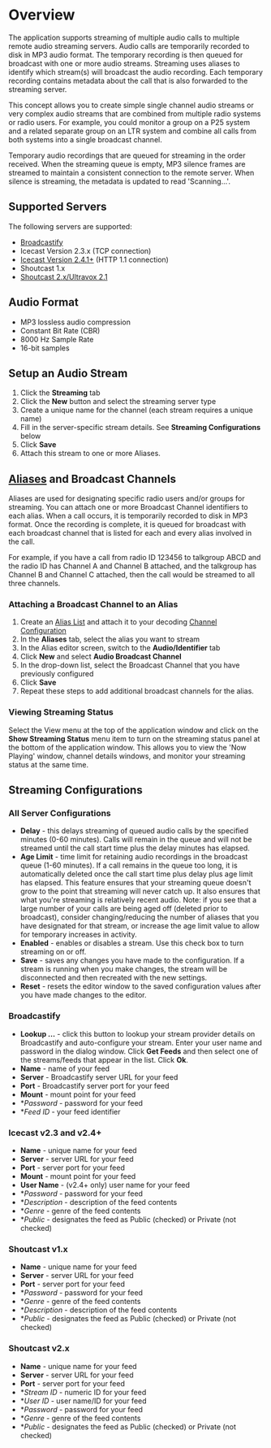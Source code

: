 # Overview

The application supports streaming of multiple audio calls to multiple remote audio streaming servers.  Audio calls are temporarily recorded to disk in MP3 audio format.  The temporary recording is then queued for broadcast with one or more audio streams.  Streaming uses aliases to identify which stream(s) will broadcast the audio recording.  Each temporary recording contains metadata about the call that is also forwarded to the streaming server.

This concept allows you to create simple single channel audio streams or very complex audio streams that are combined from multiple radio systems or radio users. For example, you could monitor a group on a P25 system and a related separate group on an LTR system and combine all calls from both systems into a single broadcast channel.

Temporary audio recordings that are queued for streaming in the order received.  When the streaming queue is empty, MP3 silence frames are streamed to maintain a consistent connection to the remote server.  When silence is streaming, the metadata is updated to read 'Scanning...'.

## Supported Servers

The following servers are supported:
* [Broadcastify](http://www.broadcastify.com/)
* Icecast Version 2.3.x (TCP connection)
* [Icecast Version 2.4.1+](http://icecast.org/) (HTTP 1.1 connection)
* Shoutcast 1.x
* [Shoutcast 2.x/Ultravox 2.1](http://wiki.shoutcast.com/wiki/SHOUTcast_Broadcaster)

## Audio Format
* MP3 lossless audio compression
* Constant Bit Rate (CBR)
* 8000 Hz Sample Rate
* 16-bit samples

## Setup an Audio Stream
1. Click the **Streaming** tab
2. Click the **New** button and select the streaming server type
3. Create a unique name for the channel (each stream requires a unique name)
4. Fill in the server-specific stream details.  See **Streaming Configurations** below
5. Click **Save**
6. Attach this stream to one or more Aliases.

## [Aliases](Alias) and Broadcast Channels

Aliases are used for designating specific radio users and/or groups for streaming.  You can attach one or more Broadcast Channel identifiers to each alias.  When a call occurs, it is temporarily recorded to disk in MP3 format.  Once the recording is complete, it is queued for broadcast with each broadcast channel that is listed for each and every alias involved in the call.  

For example, if you have a call from radio ID 123456 to talkgroup ABCD and the radio ID has Channel A and Channel B attached, and the talkgroup has Channel B and Channel C attached, then the call would be streamed to all three channels. 

### Attaching a Broadcast Channel to an Alias
1. Create an [Alias List](AliasList) and attach it to your decoding [Channel Configuration](Channel)
1. In the **Aliases** tab, select the alias you want to stream
1. In the Alias editor screen, switch to the **Audio/Identifier** tab
1. Click **New** and select **Audio Broadcast Channel**
1. In the drop-down list, select the Broadcast Channel that you have previously configured
1. Click **Save**
1. Repeat these steps to add additional broadcast channels for the alias.

### Viewing Streaming Status

Select the View menu at the top of the application window and click on the **Show Streaming Status** menu item to turn on the streaming status panel at the bottom of the application window.  This allows you to view the 'Now Playing' window, channel details windows, and monitor your streaming status at the same time.

## Streaming Configurations

### All Server Configurations
* **Delay** - this delays streaming of queued audio calls by the specified minutes (0-60 minutes).  Calls will remain in the queue and will not be streamed until the call start time plus the delay minutes has elapsed.
* **Age Limit** - time limit for retaining audio recordings in the broadcast queue (1-60 minutes).  If a call remains in the queue too long, it is automatically deleted once the call start time plus delay plus age limit has elapsed.  This feature ensures that your streaming queue doesn't grow to the point that streaming will never catch up.  It also ensures that what you're streaming is relatively recent audio.  Note: if you see that a large number of your calls are being aged off (deleted prior to broadcast), consider changing/reducing the number of aliases that you have designated for that stream, or increase the age limit value to allow for temporary increases in activity.
* **Enabled** - enables or disables a stream.  Use this check box to turn streaming on or off.
* **Save** - saves any changes you have made to the configuration.  If a stream is running when you make changes, the stream will be disconnected and then recreated with the new settings.
* **Reset** - resets the editor window to the saved configuration values after you have made changes to the editor.

### Broadcastify
* **Lookup ...** - click this button to lookup your stream provider details on Broadcastify and auto-configure your stream.  Enter your user name and password in the dialog window.  Click **Get Feeds** and then select one of the streams/feeds that appear in the list.  Click **Ok**.
* **Name** - name of your feed
* **Server** - Broadcastify server URL for your feed
* **Port** - Broadcastify server port for your feed
* **Mount** - mount point for your feed
* **Password* - password for your feed
* **Feed ID* - your feed identifier

### Icecast v2.3 and v2.4+
* **Name** - unique name for your feed
* **Server** - server URL for your feed
* **Port** - server port for your feed
* **Mount** - mount point for your feed
* **User Name** - (v2.4+ only) user name for your feed
* **Password* - password for your feed
* **Description* - description of the feed contents
* **Genre* - genre of the feed contents
* **Public* - designates the feed as Public (checked) or Private (not checked)

### Shoutcast v1.x
* **Name** - unique name for your feed
* **Server** - server URL for your feed
* **Port** - server port for your feed
* **Password* - password for your feed
* **Genre* - genre of the feed contents
* **Description* - description of the feed contents
* **Public* - designates the feed as Public (checked) or Private (not checked)

### Shoutcast v2.x
* **Name** - unique name for your feed
* **Server** - server URL for your feed
* **Port** - server port for your feed
* **Stream ID* - numeric ID for your feed
* **User ID* - user name/ID for your feed
* **Password* - password for your feed
* **Genre* - genre of the feed contents
* **Public* - designates the feed as Public (checked) or Private (not checked)